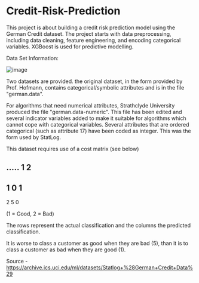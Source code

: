# Credit-Risk-Prediction
This project is about building a credit risk prediction model using the German Credit dataset. The project starts with data preprocessing, including data cleaning, feature engineering, and encoding categorical variables. XGBoost is used for predictive modelling.

Data Set Information:

![image](https://user-images.githubusercontent.com/58546519/233623449-d52f81d5-0474-4c75-8a1b-69c32678c8a3.png)


Two datasets are provided. the original dataset, in the form provided by Prof. Hofmann, contains categorical/symbolic attributes and is in the file "german.data".


For algorithms that need numerical attributes, Strathclyde University produced the file "german.data-numeric". This file has been edited and several indicator variables added to make it suitable for algorithms which cannot cope with categorical variables. Several attributes that are ordered categorical (such as attribute 17) have been coded as integer. This was the form used by StatLog.


This dataset requires use of a cost matrix (see below)

..... 1 2
----------------------------
1 0 1
-----------------------
2 5 0

(1 = Good, 2 = Bad)


The rows represent the actual classification and the columns the predicted classification.


It is worse to class a customer as good when they are bad (5), than it is to class a customer as bad when they are good (1).


Source - https://archive.ics.uci.edu/ml/datasets/Statlog+%28German+Credit+Data%29
